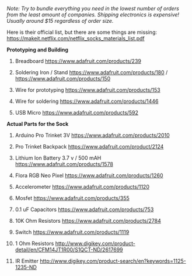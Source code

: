<i>Note: Try to bundle everything you need in the lowest number of orders from the least amount of companies. Shipping electronics is expensive! Usually around $15 regardless of order size.</i>

Here is their official list, but there are some things are missing: https://makeit.netflix.com/netflix_socks_materials_list.pdf

<b>Prototyping and Building</b>

1. Breadboard
https://www.adafruit.com/products/239

2. Soldering Iron / Stand
https://www.adafruit.com/products/180 / https://www.adafruit.com/products/150

3. Wire for prototyping
https://www.adafruit.com/products/153

4. Wire for soldering 
https://www.adafruit.com/products/1446

5. USB Micro
https://www.adafruit.com/products/592

<b>Actual Parts for the Sock</b>

1. Arduino Pro Trinket 3V
https://www.adafruit.com/products/2010

2. Pro Trinket Backpack
https://www.adafruit.com/product/2124

3. Lithium Ion Battery 3.7 v / 500 mAH
https://www.adafruit.com/products/1578

4. Flora RGB Neo Pixel
https://www.adafruit.com/products/1260

5. Accelerometer
https://www.adafruit.com/products/1120

6. Mosfet
https://www.adafruit.com/products/355

7. 0.1 uF Capacitors
https://www.adafruit.com/products/753

8. 10K Ohm Resistors
https://www.adafruit.com/products/2784

9. Switch
https://www.adafruit.com/products/1119

10. 1 Ohm Resistors
http://www.digikey.com/product-detail/en/CFM14JT1R00/S1QCT-ND/2617699

11. IR Emitter
http://www.digikey.com/product-search/en?keywords=1125-1235-ND
